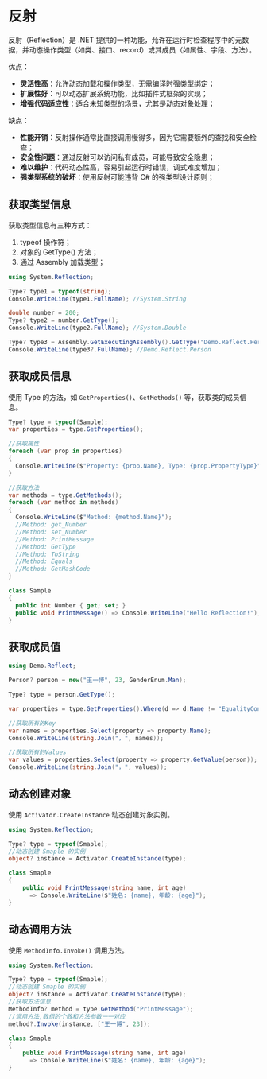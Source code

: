 # 反射

反射（Reflection）是 .NET 提供的一种功能，允许在运行时检查程序中的元数据，并动态操作类型（如类、接口、record）或其成员（如属性、字段、方法）。



优点：

- **灵活性高**：允许动态加载和操作类型，无需编译时强类型绑定；
- **扩展性好**：可以动态扩展系统功能，比如插件式框架的实现；
- **增强代码适应性**：适合未知类型的场景，尤其是动态对象处理；

缺点：

- **性能开销**：反射操作通常比直接调用慢得多，因为它需要额外的查找和安全检查；
- **安全性问题**：通过反射可以访问私有成员，可能导致安全隐患；
- **难以维护**：代码动态性高，容易引起运行时错误，调式难度增加；
- **强类型系统的破坏**：使用反射可能违背 C# 的强类型设计原则；



## 获取类型信息

获取类型信息有三种方式：

1. typeof 操作符；
2. 对象的 GetType() 方法；
3. 通过 Assembly 加载类型；

```C# [typeof]
using System.Reflection;

Type? type1 = typeof(string);
Console.WriteLine(type1.FullName); //System.String

double number = 200;
Type? type2 = number.GetType();
Console.WriteLine(type2.FullName); //System.Double

Type? type3 = Assembly.GetExecutingAssembly().GetType("Demo.Reflect.Person");
Console.WriteLine(type3?.FullName); //Demo.Reflect.Person
```



## 获取成员信息

使用 Type 的方法，如 `GetProperties()`、`GetMethods()` 等，获取类的成员信息。

```C# {2,11}
Type? type = typeof(Sample);
var properties = type.GetProperties();

//获取属性
foreach (var prop in properties)
{
  Console.WriteLine($"Property: {prop.Name}, Type: {prop.PropertyType}"); //Property: Number, Type: System.Int32
}

//获取方法
var methods = type.GetMethods();
foreach (var method in methods)
{
  Console.WriteLine($"Method: {method.Name}");
  //Method: get_Number
  //Method: set_Number
  //Method: PrintMessage
  //Method: GetType
  //Method: ToString
  //Method: Equals
  //Method: GetHashCode
}

class Sample
{
  public int Number { get; set; }
  public void PrintMessage() => Console.WriteLine("Hello Reflection!");
}
```



## 获取成员值

```C# {7,10,14}
using Demo.Reflect;

Person? person = new("王一博", 23, GenderEnum.Man);

Type? type = person.GetType();

var properties = type.GetProperties().Where(d => d.Name != "EqualityContract");

//获取所有的Key
var names = properties.Select(property => property.Name);
Console.WriteLine(string.Join("，", names));

//获取所有的Values
var values = properties.Select(property => property.GetValue(person));
Console.WriteLine(string.Join("，", values));
```



## 动态创建对象

使用 `Activator.CreateInstance` 动态创建对象实例。

```C# {5}
using System.Reflection;

Type? type = typeof(Smaple);
//动态创建 Smaple 的实例
object? instance = Activator.CreateInstance(type);

class Smaple
{
    public void PrintMessage(string name, int age) 
      => Console.WriteLine($"姓名: {name}, 年龄: {age}");
}
```



## 动态调用方法

使用 `MethodInfo.Invoke()` 调用方法。

```C# {5,7,9}
using System.Reflection;

Type? type = typeof(Smaple);
//动态创建 Smaple 的实例
object? instance = Activator.CreateInstance(type);
//获取方法信息
MethodInfo? method = type.GetMethod("PrintMessage");
//调用方法,数组的个数和方法参数一一对应
method?.Invoke(instance, ["王一博", 23]);

class Smaple
{
    public void PrintMessage(string name, int age) 
      => Console.WriteLine($"姓名: {name}, 年龄: {age}");
}
```